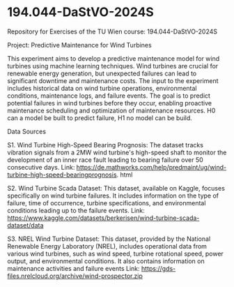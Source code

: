 # 194.044-DaStVO-2024S
Repository for Exercises of the TU Wien course: 194.044-DaStVO-2024S

Project: Predictive Maintenance for Wind Turbines

This experiment aims to develop a predictive maintenance model for wind turbines using machine
learning techniques. Wind turbines are crucial for renewable energy generation, but unexpected
failures can lead to significant downtime and maintenance costs. The input to the experiment
includes historical data on wind turbine operations, environmental conditions, maintenance logs,
and failure events. The goal is to predict potential failures in wind turbines before they occur,
enabling proactive maintenance scheduling and optimization of maintenance resources. H0 can a
model be built to predict failure, H1 no model can be build.

Data Sources

S1. Wind Turbine High-Speed Bearing Prognosis: The dataset tracks vibration signals from a 2MW
wind turbine's high-speed shaft to monitor the development of an inner race fault leading to
bearing failure over 50 consecutive days.
Link: https://de.mathworks.com/help/predmaint/ug/wind-turbine-high-speed-bearingprognosis.
html

S2. Wind Turbine Scada Dataset: This dataset, available on Kaggle, focuses specifically on wind
turbine failures. It includes information on the type of failure, time of occurrence, turbine
specifications, and environmental conditions leading up to the failure events.
Link: https://www.kaggle.com/datasets/berkerisen/wind-turbine-scada-dataset/data

S3. NREL Wind Turbine Dataset: This dataset, provided by the National Renewable Energy
Laboratory (NREL), includes operational data from various wind turbines, such as wind
speed, turbine rotational speed, power output, and environmental conditions. It also contains
information on maintenance activities and failure events
Link: https://gds-files.nrelcloud.org/archive/wind-prospector.zip




